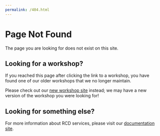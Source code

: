 ```yaml
---
permalink: /404.html
---
```


# Page Not Found

The page you are looking for does not exist on this site.

## Looking for a workshop?

If you reached this page after clicking the link to a workshop, you have found
one of our older workshops that we no longer maintain.

Please check out our [new workshop site](/rcde_workshops) instead; we may have
a new version of the workshop you were looking for!

## Looking for something else?

For more information about RCD services, please visit our
[documentation site](https://docs.rcd.clemson.edu).
